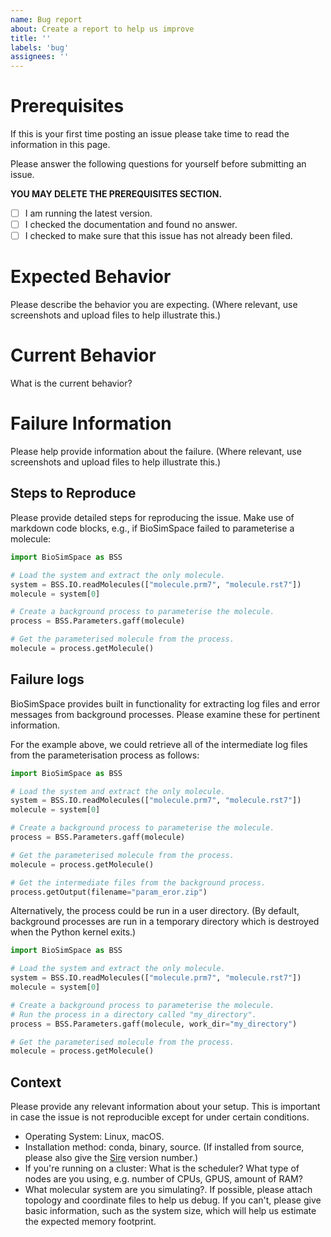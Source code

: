 ```yaml
---
name: Bug report
about: Create a report to help us improve
title: ''
labels: 'bug'
assignees: ''
---
```


# Prerequisites

If this is your first time posting an issue please take time to read the
information in this page.

Please answer the following questions for yourself before submitting an issue.

**YOU MAY DELETE THE PREREQUISITES SECTION.**

- [ ] I am running the latest version.
- [ ] I checked the documentation and found no answer.
- [ ] I checked to make sure that this issue has not already been filed.

# Expected Behavior

Please describe the behavior you are expecting. (Where relevant, use
screenshots and upload files to help illustrate this.)

# Current Behavior

What is the current behavior?

# Failure Information

Please help provide information about the failure. (Where relevant, use screenshots and upload files to help illustrate this.)

## Steps to Reproduce

Please provide detailed steps for reproducing the issue. Make use of markdown code blocks, e.g., if BioSimSpace failed to parameterise a molecule:

```python
import BioSimSpace as BSS

# Load the system and extract the only molecule.
system = BSS.IO.readMolecules(["molecule.prm7", "molecule.rst7"])
molecule = system[0]

# Create a background process to parameterise the molecule.
process = BSS.Parameters.gaff(molecule)

# Get the parameterised molecule from the process.
molecule = process.getMolecule()
```

## Failure logs

BioSimSpace provides built in functionality for extracting log files and error messages from background processes. Please examine these for pertinent information.

For the example above, we could retrieve all of the intermediate log files from the parameterisation process as follows:

```python
import BioSimSpace as BSS

# Load the system and extract the only molecule.
system = BSS.IO.readMolecules(["molecule.prm7", "molecule.rst7"])
molecule = system[0]

# Create a background process to parameterise the molecule.
process = BSS.Parameters.gaff(molecule)

# Get the parameterised molecule from the process.
molecule = process.getMolecule()

# Get the intermediate files from the background process.
process.getOutput(filename="param_eror.zip")
```

Alternatively, the process could be run in a user directory. (By default, background processes are run in a temporary directory which is destroyed when the Python kernel exits.)

```python
import BioSimSpace as BSS

# Load the system and extract the only molecule.
system = BSS.IO.readMolecules(["molecule.prm7", "molecule.rst7"])
molecule = system[0]

# Create a background process to parameterise the molecule.
# Run the process in a directory called "my_directory".
process = BSS.Parameters.gaff(molecule, work_dir="my_directory")

# Get the parameterised molecule from the process.
molecule = process.getMolecule()
```

## Context

Please provide any relevant information about your setup. This is important in case the issue is not reproducible except for under certain conditions.

* Operating System: Linux, macOS.
* Installation method: conda, binary, source. (If installed from source, please
also give the [Sire](https://github.com/michellab/Sire) version number.)
* If you're running on a cluster: What is the scheduler? What type of nodes are you using, e.g. number of CPUs, GPUS, amount of RAM?
* What molecular system are you simulating?. If possible, please attach topology and coordinate files to help us debug. If you can't, please give basic information, such as the system size, which will help us estimate the expected memory footprint.
